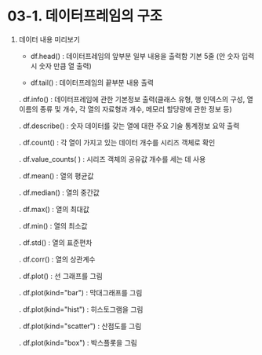 # 03-1. 데이터프레임의 구조

1. 데이터 내용 미리보기
   
   - df.head() : 데이터프레임의 앞부분 일부 내용을 출력함 기본 5줄 (안 숫자 입력시 숫자 만큼 열 출력)
   
   - df.tail() : 데이터프레임의 끝부분 내용 출력
   
   . df.info() : 데이터프레임에 관한 기본정보 출력(클래스 유형, 행 인덱스의 구성, 열 이름의 종류 및 개수, 각 열의 자료형과 개수, 메모리 할당량에 관한 정보 등)
   
   . df.describe() : 숫자 데이터를 갖는 열에 대한 주요 기술 통계정보 요약 출력
   
   . df.count() : 각 열이 가지고 있는 데이터 개수를 시리즈 객체로 확인
   
   . df.value_counts( ) : 시리즈 객체의 공유값 개수를 세는 데 사용
   
   . df.mean() : 열의 평균값
   
   . df.median() : 열의 중간값
   
   . df.max() : 열의 최대값
   
   . df.min() : 열의 최소값
   
   . df.std() : 열의 표준편차
   
   . df.corr() : 열의 상관계수
   
   . df.plot() : 선 그래프를 그림
   
     . df.plot(kind="bar") : 막대그래프를 그림
   
     . df.plot(kind="hist") : 히스토그램을 그림
   
     . df.plot(kind="scatter") : 산점도를 그림
   
     . df.plot(kind="box") : 박스플롯을 그림
